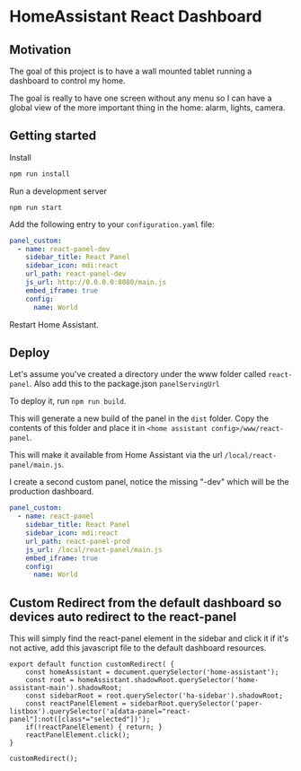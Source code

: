 # HomeAssistant React Dashboard

## Motivation

The goal of this project is to have a wall mounted tablet running a dashboard to control my home.

The goal is really to have one screen without any menu so I can have a global view of the more important thing in the home: alarm, lights, camera.


## Getting started

Install

```bash
npm run install
```

Run a development server

```
npm run start
```

Add the following entry to your `configuration.yaml` file:

```yaml
panel_custom:
  - name: react-panel-dev
    sidebar_title: React Panel
    sidebar_icon: mdi:react
    url_path: react-panel-dev
    js_url: http://0.0.0.0:8080/main.js
    embed_iframe: true
    config:
      name: World
```

Restart Home Assistant.

## Deploy
Let's assume you've created a directory under the www folder called `react-panel`. Also add this to the package.json `panelServingUrl`

To deploy it, run `npm run build`.

This will generate a new build of the panel in the `dist` folder. Copy the contents of this folder and place it in `<home assistant config>/www/react-panel`.

This will make it available from Home Assistant via the url `/local/react-panel/main.js`.

I create a second custom panel, notice the missing "-dev" which will be the production dashboard.

```yaml
panel_custom:
  - name: react-panel
    sidebar_title: React Panel
    sidebar_icon: mdi:react
    url_path: react-panel-prod
    js_url: /local/react-panel/main.js
    embed_iframe: true
    config:
      name: World
```


## Custom Redirect from the default dashboard so devices auto redirect to the react-panel
This will simply find the react-panel element in the sidebar and click it if it's not active, add this javascript file to the default dashboard resources.

```javscript
export default function customRedirect( {
    const homeAssistant = document.querySelector('home-assistant');
	const root = homeAssistant.shadowRoot.querySelector('home-assistant-main').shadowRoot;
	const sidebarRoot = root.querySelector('ha-sidebar').shadowRoot;
	const reactPanelElement = sidebarRoot.querySelector('paper-listbox').querySelector('a[data-panel="react-panel"]:not([class*="selected"])');
	if(!reactPanelElement) { return; }
	reactPanelElement.click();
}

customRedirect();
```